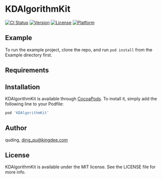 # KDAlgorithmKit

[![CI Status](https://img.shields.io/travis/quding/KDAlgorithmKit.svg?style=flat)](https://travis-ci.org/quding/KDAlgorithmKit)
[![Version](https://img.shields.io/cocoapods/v/KDAlgorithmKit.svg?style=flat)](https://cocoapods.org/pods/KDAlgorithmKit)
[![License](https://img.shields.io/cocoapods/l/KDAlgorithmKit.svg?style=flat)](https://cocoapods.org/pods/KDAlgorithmKit)
[![Platform](https://img.shields.io/cocoapods/p/KDAlgorithmKit.svg?style=flat)](https://cocoapods.org/pods/KDAlgorithmKit)

## Example

To run the example project, clone the repo, and run `pod install` from the Example directory first.

## Requirements

## Installation

KDAlgorithmKit is available through [CocoaPods](https://cocoapods.org). To install
it, simply add the following line to your Podfile:

```ruby
pod 'KDAlgorithmKit'
```

## Author

quding, ding_qu@kingdee.com

## License

KDAlgorithmKit is available under the MIT license. See the LICENSE file for more info.
